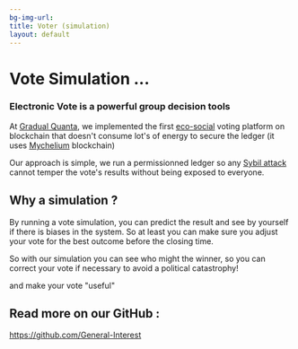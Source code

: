 ```yaml
---
bg-img-url: 
title: Voter (simulation)
layout: default
---
```

# Vote Simulation ...

### Electronic Vote is a powerful group decision tools

At [Gradual Quanta][1], we implemented the first [eco-social][2]
voting platform on blockchain that doesn't consume lot's of energy
to secure the ledger (it uses [Mychelium][my] blockchain)

Our approach is simple, we run a permissionned ledger so any [Sybil attack][3]
cannot temper the vote's results without being exposed to everyone.

## Why a simulation ?

By running a vote simulation, you can predict the result and see by yourself
if there is biases in the system. So at least you can make sure you
adjust your vote for the best outcome before the closing time.

So with our simulation you can see who might the winner, so you can
correct your vote if necessary to avoid a political catastrophy!

and make your vote "useful" 


## Read more on our GitHub :

 <https://github.com/General-Interest>

[1]: {{site.search}}="gradual+quanta"
[2]: {{site.search}}=!g+eco-social+blockchains+site:.ml
[3]: {{site.search}}=!g+Sybil+attack+and+corruption
[my]: {{site.search}}=!g+"Mychelium"+(Ledger+OR+blockchain+OR+blockring)

<!--
 Trust Metrics :
https://www.levien.com/free/tmetric-HOWTO.html

  "I, person A, vouch for the fact that person B is a member of this group"

  One such approach is the Public Key Infrastructure, or PKI [6]. Briefly,
  a PKI consists of variousCertificationAuthorities(or CA’s) that
  issuecertificatesasserting a binding between a name and a public
  key. PKI’s suffer fromtwo fundamental problems: the lack of useful
  meaning in the PKI’s underlying namespace, and the question of whichCA
  to trust. Actual implementations of CA’s have proved themselves not
  worthy of absolute trust. Further, asthe number of CA’s deployed
  scales up, the risk of any one of them being compromised scales
  accordingly. In partbecause of these two problems, PKI’s have met
  with limited success at best.

https://en.wikipedia.org/wiki/Advogato#Trust_metric :

https://www.informationweek.com/storm-worm-botnet-more-powerful-than-top-supercomputers/d/d-id/1058883

http://yoogle.com:8080/ipfs/QmPMvdkxJZAUSbLmKqHZsiKgrriV5DRAoVtZaWGT9bAvgG/dict
 -->
